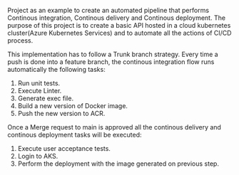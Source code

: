 Project as an example to create an automated pipeline that performs Continous integration, Continous delivery and Continous deployment. The purpose of this project is to create a basic API hosted in a cloud kubernetes cluster(Azure Kubernetes Services) and to automate all the actions of CI/CD process.

This implementation has to follow a Trunk branch strategy. Every time a push is done into a feature branch, the continous integration flow runs automatically the following tasks:

1. Run unit tests.
2. Execute Linter.
3. Generate exec file.
4. Build a new version of Docker image.
5. Push the new version to ACR.

Once a Merge request to main is approved all the continous delivery and continous deployment tasks will be executed:

1. Execute user acceptance tests.
2. Login to AKS.
3. Perform the deployment with the image generated on previous step.
